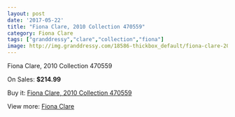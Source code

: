 ```yaml
---
layout: post
date: '2017-05-22'
title: "Fiona Clare, 2010 Collection 470559"
category: Fiona Clare
tags: ["granddressy","clare","collection","fiona"]
image: http://img.granddressy.com/18586-thickbox_default/fiona-clare-2010-collection-470559.jpg
---
```

Fiona Clare, 2010 Collection 470559

On Sales: **$214.99**
<a href="https://www.granddressy.com/en/fiona-clare/17569-fiona-clare-2010-collection-470559.html"><amp-img layout="responsive" width="600" height="600" src="//img.granddressy.com/18586-thickbox_default/fiona-clare-2010-collection-470559.jpg" alt="Fiona Clare, 2010 Collection 470559 0" /></a>

Buy it: [Fiona Clare, 2010 Collection 470559](https://www.granddressy.com/en/fiona-clare/17569-fiona-clare-2010-collection-470559.html "Fiona Clare, 2010 Collection 470559")

View more: [Fiona Clare](https://www.granddressy.com/en/368-fiona-clare "Fiona Clare")
